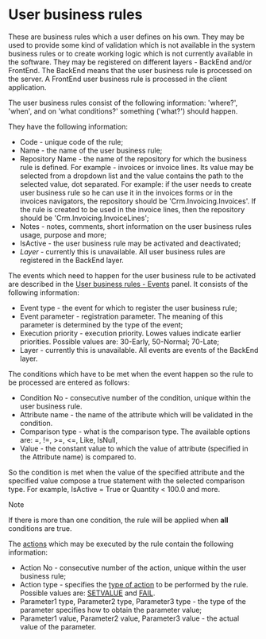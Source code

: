 
# User business rules

These are business rules which a user defines on his own. They may be used to provide some kind of validation which is not available in the system business rules or to create working logic which is not currently available in the software. They may be registered on different layers - BackEnd and/or FrontEnd. The BackEnd means that the user business rule is processed on the server. A FrontEnd user business rule is processed in the client application.

The user business rules consist of the following information: 'where?', 'when', and on 'what conditions?' something ('what?') should happen.

They have the following information:

- Code - unique code of the rule;
- Name - the name of the user business rule;
- Repository Name - the name of the repository for which the business rule is  defined. For example - invoices or invoice lines. Its value may be  selected from a dropdown list and the value contains the path to the  selected value, dot separated. For example: if the user needs to create  user business rule so he can use it in the invoices forms or in the  invoices navigators, the repository should be 'Crm.Invoicing.Invoices'.  If the rule is created to be used in the invoice lines, then the repository should be 'Crm.Invoicing.InvoiceLines';
- Notes - notes, comments, short information on the user business rules usage, purpose and more;
- IsActive - the user business rule may be activated and deactivated;
- *Layer* - currently this is unavailable. All user business rules are registered in the BackEnd layer.

The events which need to happen for the user business rule to be activated are described in the [User business rules - Events](https://docs.erp.net/tech/advanced/user-business-rules/events/index.html) panel. It consists of the following information:

- Event type - the event for which to register the user business rule;
- Event parameter - registration parameter. The meaning of this parameter is  determined by the type of the event;
- Execution priority - execution priority. Lowes values indicate earlier  priorities. Possible values are: 30-Early, 50-Normal; 70-Late;
- Layer - currently this is unavailable. All events are events of the BackEnd layer.

The conditions which have to be met when the event happen so the rule to be processed are entered as follows:

- Condition No - consecutive number of the condition, unique within the user business rule.
- Attribute name - the name of the attribute which will be validated in the condition.
- Comparison type - what is the comparison type. The available options are: =, !=, >=, <=, Like, IsNull,
- Value - the constant value to which the value of attribute (specified in the Attribute name) is compared to.

So the condition is met when the value of the specified attribute and the  specified value compose a true statement with the selected comparison  type. For example, IsActive = True or Quantity < 100.0 and more. 

> [!Note] 
> If there is more than one condition, the rule will be applied when **all** conditions are true.

The [actions](https://docs.erp.net/tech/advanced/user-business-rules/action-types/index.html) which may be executed by the rule contain the following information:

- Action No - consecutive number of the action, unique within the user business rule;
- Action type - specifies the [type of action](https://docs.erp.net/tech/advanced/user-business-rules/action-types/index.html) to be performed by the rule. Possible values are: [SETVALUE](https://docs.erp.net/tech/advanced/user-business-rules/action-types/setvalue.html) and [FAIL](https://docs.erp.net/tech/advanced/user-business-rules/action-types/fail.html). 
- Parameter1 type, Parameter2 type, Parameter3 type - the type of the parameter specifies how to obtain the parameter value; 
- Parameter1 value, Parameter2 value, Parameter3 value - the actual value of the parameter.
